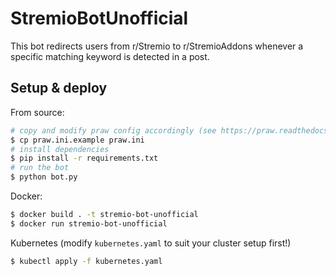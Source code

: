 # StremioBotUnofficial
This bot redirects users from r/Stremio to r/StremioAddons whenever a specific matching keyword is detected in a post. 

## Setup & deploy
From source:

```bash
# copy and modify praw config accordingly (see https://praw.readthedocs.io/en/stable/getting_started/configuration/prawini.html)
$ cp praw.ini.example praw.ini
# install dependencies
$ pip install -r requirements.txt
# run the bot
$ python bot.py
```

Docker:

```bash
$ docker build . -t stremio-bot-unofficial
$ docker run stremio-bot-unofficial
```

Kubernetes (modify `kubernetes.yaml` to suit your cluster setup first!)
```bash
$ kubectl apply -f kubernetes.yaml
```
